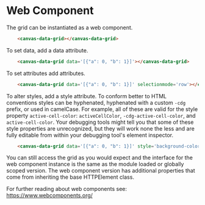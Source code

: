 Web Component
=============

The grid can be instantiated as a web component.

```html
    <canvas-data-grid></canvas-data-grid>
```

To set data, add a data attribute.


```html
    <canvas-data-grid data='[{"a": 0, "b": 1}]'></canvas-data-grid>
```

To set attributes add attributes.

```html
    <canvas-data-grid data='[{"a": 0, "b": 1}]' selectionmode='row'></canvas-data-grid>
```

To alter styles, add a style attribute.  To conform better to HTML conventions styles can be hyphenated, hyphenated with a custom `-cdg` prefix, or used in camelCase.
For example, all of these are valid for the style property `active-cell-color`: `activeCellColor`, `-cdg-active-cell-color`, and `active-cell-color`.
Your debugging tools might tell you that some of these style properties are unrecognized, but they will work none the less and are fully editable from within your debugging tool's element inspector.


```html
    <canvas-data-grid data='[{"a": 0, "b": 1}]' style='background-color: red; cell-background-color: tan;'></canvas-data-grid>
```

You can still access the grid as you would expect and the interface for the web component instance is the same as the module loaded or globally scoped version.  The web component version has additional properties that come from inheriting the base HTTPElement class.

For further reading about web components see: https://www.webcomponents.org/
